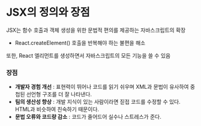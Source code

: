 # JSX의 정의와 장점
JSX는 함수 호출과 객체 생성을 위한 문법적 편의를 제공하는 자바스크립트의 확장
- React.createElement() 호출을 반복해야 하는 불편을 해소

또한, React 엘리먼트를 생성하면서 자바스크립트의 모든 기능을 쓸 수 있음

### 장점
- <b>개발자 경험 개선</b> : 표현력이 뛰어나 코드를 읽기 쉬우며 XML과 문법이 유사하여 중첩된 선언형 구조를 더 잘 나타낸다.
- <b>팀의 생산성 향상</b> : 개발 지식이 있는 사람이라면 짇접 코드를 수정할 수 있다. HTML과 비슷하여 친숙하기 때문이다.
- <b>문법 오류와 코드량 감소</b> : 코드가 줄어드어 실수나 스트레스가 준다.

